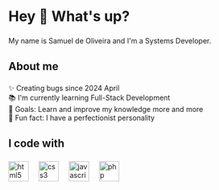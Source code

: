<h1 align="left">Hey 👋 What's up?</h1>

###

<p align="left">My name is Samuel de Oliveira and I'm a Systems Developer.</p>

###

<h2 align="left">About me</h2>

###

<p align="left">✨ Creating bugs since 2024 April<br>📚 I'm currently learning Full-Stack Development<br>🎯 Goals: Learn and improve my knowledge more and more<br>🎲 Fun fact: I have a perfectionist personality</p>

###

<h2 align="left">I code with</h2>

###

<div align="left">
  <img src="https://cdn.jsdelivr.net/gh/devicons/devicon/icons/html5/html5-original.svg" height="40" alt="html5 logo"  />
  <img width="12" />
  <img src="https://cdn.jsdelivr.net/gh/devicons/devicon/icons/css3/css3-original.svg" height="40" alt="css3 logo"  />
  <img width="12" />
  <img src="https://cdn.jsdelivr.net/gh/devicons/devicon/icons/javascript/javascript-original.svg" height="40" alt="javascript logo"  />
  <img width="12" />
  <img src="https://cdn.jsdelivr.net/gh/devicons/devicon/icons/php/php-original.svg" height="40" alt="php logo"  />
  <img width="12" />
</div>

###
